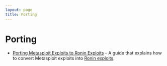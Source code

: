 ```yaml
---
layout: page
title: Porting
---
```


# Porting

* [Porting Metasploit Exploits to Ronin Exploits](metasploit_exploits_to_ronin_exploits.html) -
  A guide that explains how to convert Metasploit exploits into
  [Ronin exploits][ronin-exploits].

[ronin-exploits]: https://github.com/ronin-rb/ronin-exploits#readme
